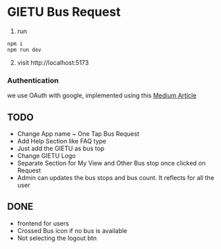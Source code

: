# GIETU Bus Request

1. run

```
npm i
npm run dev
```

2. visit http://localhost:5173

### Authentication

we use OAuth with google, implemented using this [Medium Article](https://medium.com/@rahulserver/google-login-with-sveltekit-in-less-than-5min-0cc4681daf38)

## TODO

-   Change App name ~ One Tap Bus Request
-   Add Help Section like FAQ type
-   Just add the GIETU as bus top
-   Change GIETU Logo 
-   Separate Section for My View and Other Bus stop once clicked on Request
-   Admin can updates the bus stops and bus count. It reflects for all the user

## DONE

-   frontend for users
-   Crossed Bus icon if no bus is available
-   Not selecting the logout btn
